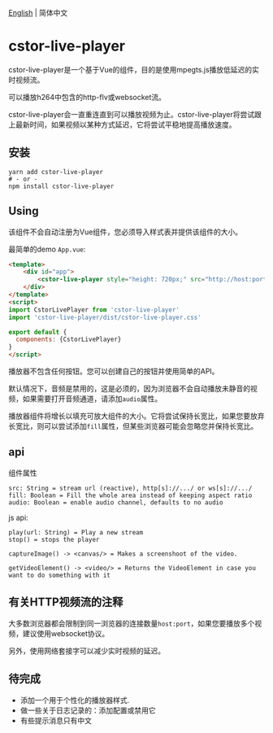 [English](README.md) | 简体中文

# cstor-live-player

cstor-live-player是一个基于Vue的组件，目的是使用mpegts.js播放低延迟的实时视频流。

可以播放h264中包含的http-flv或websocket流。

cstor-live-player会一直重连直到可以播放视频为止。cstor-live-player将尝试跟上最新时间，如果视频以某种方式延迟，它将尝试平稳地提高播放速度。

## 安装

    yarn add cstor-live-player
    # - or -
    npm install cstor-live-player

## Using

该组件不会自动注册为Vue组件，您必须导入样式表并提供该组件的大小。

最简单的demo  `App.vue`:

```html
<template>
    <div id="app">
        <cstor-live-player style="height: 720px;" src="http://host:port/path/to/stream"/>
    </div>
</template>
<script>
import CstorLivePlayer from 'cstor-live-player'
import 'cstor-live-player/dist/cstor-live-player.css'

export default {
  components: {CstorLivePlayer}
}
</script>
```

播放器不包含任何按钮。您可以创建自己的按钮并使用简单的API。

默认情况下，音频是禁用的，这是必须的，因为浏览器不会自动播放未静音的视频，如果需要打开音频通道，请添加`audio`属性。

播放器组件将增长以填充可放大组件的大小。它将尝试保持长宽比，如果您要放弃长宽比，则可以尝试添加`fill`属性，但某些浏览器可能会忽略您并保持长宽比。

## api

组件属性

    src: String = stream url (reactive), http[s]://.../ or ws[s]://.../
    fill: Boolean = Fill the whole area instead of keeping aspect ratio
    audio: Boolean = enable audio channel, defaults to no audio

js api:

    play(url: String) = Play a new stream
    stop() = stops the player

    captureImage() -> <canvas/> = Makes a screenshoot of the video.

    getVideoElement() -> <video/> = Returns the VideoElement in case you want to do something with it

## 有关HTTP视频流的注释

大多数浏览器都会限制到同一浏览器的连接数量`host:port`，如果您要播放多个视频，建议使用websocket协议。

另外，使用网络套接字可以减少实时视频的延迟。

## 待完成

- 添加一个用于个性化的播放器样式.
- 做一些关于日志记录的：添加配置或禁用它
- 有些提示消息只有中文
